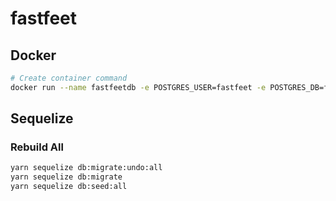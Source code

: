 # fastfeet

## Docker

```sh
# Create container command
docker run --name fastfeetdb -e POSTGRES_USER=fastfeet -e POSTGRES_DB=fastfeet -e  POSTGRES_PASSWORD=fast3689feet -p:5432:5432 -d postgres
```

## Sequelize

### Rebuild All

```sh
yarn sequelize db:migrate:undo:all
yarn sequelize db:migrate
yarn sequelize db:seed:all
```
